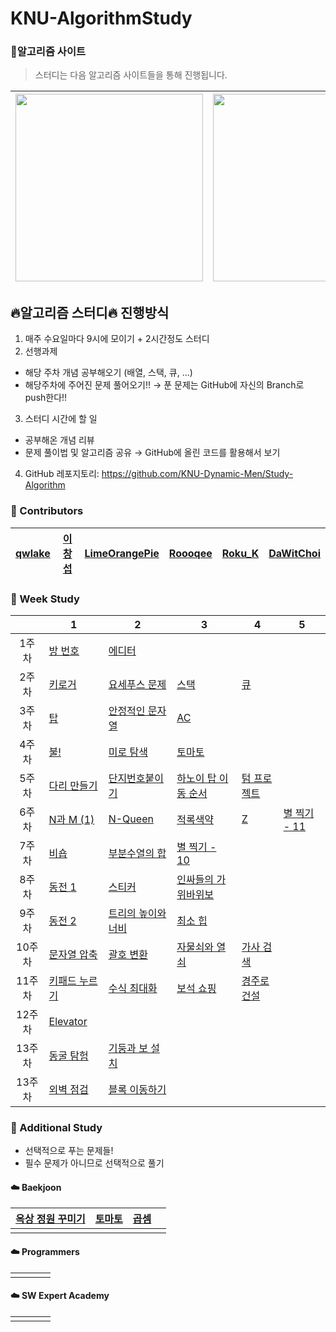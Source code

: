 # KNU-AlgorithmStudy

### :rainbow:알고리즘 사이트

> 스터디는 다음 알고리즘 사이트들을 통해 진행됩니다.

| [<img src="https://d2gd6pc034wcta.cloudfront.net/images/logo@2x.png" width="300">](https://www.acmicpc.net/) | [<div class="text-white bg-gray-dark mb-2"><img src="https://programmers.co.kr/assets/bi-programmers-light-0d164d49b51a123bab5cca11106145d6fac5a5ac04b8646780369c2a5bc0dd79.png" width="300"></div>](https://programmers.co.kr/) |
| :-- | :-- |

## :fire:알고리즘 스터디:fire: 진행방식

1. 매주 수요일마다 9시에 모이기 + 2시간정도 스터디
2. 선행과제
 - 해당 주차 개념 공부해오기 (배열, 스택, 큐, ...)
 - 해당주차에 주어진 문제 풀어오기!!
→ 푼 문제는 GitHub에 자신의 Branch로 push한다!!
3. 스터디 시간에 할 일
 - 공부해온 개념 리뷰
 - 문제 풀이법 및 알고리즘 공유
→ GitHub에 올린 코드를 활용해서 보기
4. GitHub 레포지토리: https://github.com/KNU-Dynamic-Men/Study-Algorithm


### :rainbow: Contributors
| [qwlake](https://github.com/qwlake) | [이창섭](https://github.com/ventulus95) | [LimeOrangePie](https://github.com/jungin500) | [Roooqee](https://github.com/qufwnfahs) | [Roku_K](https://github.com/rokuta1059) | [DaWitChoi](https://github.com/dawit95) |
| ---- | ---- | ---- | ---- | ---- | ---- |


### :rainbow: Week Study

| | 1 | 2 | 3 | 4 | 5 |
| :----: | --------------- | ------------- | -------------- | -------------- | -------------- |
| 1주차  | [방 번호](https://www.acmicpc.net/problem/1475)| [에디터](https://www.acmicpc.net/problem/1406) | | | |
| 2주차  | [키로거](https://www.acmicpc.net/problem/5397)| [요세푸스 문제](https://www.acmicpc.net/problem/1158) | [스택](https://www.acmicpc.net/problem/10828) | [큐](https://www.acmicpc.net/problem/10845) | |
| 3주차  | [탑](https://www.acmicpc.net/problem/2493) | [안정적인 문자열](https://www.acmicpc.net/problem/4889) | [AC](https://www.acmicpc.net/problem/5430) | | |
| 4주차  | [불!](https://www.acmicpc.net/problem/4179) | [미로 탐색](https://www.acmicpc.net/problem/2178) | [토마토](https://www.acmicpc.net/problem/7576) | | |
| 5주차  | [다리 만들기](https://www.acmicpc.net/problem/2146) | [단지번호붙이기](https://www.acmicpc.net/problem/2667) | [하노이 탑 이동 순서](https://www.acmicpc.net/problem/11729) | [텀 프로젝트](https://www.acmicpc.net/problem/9466) | |
| 6주차  | [N과 M (1)](https://www.acmicpc.net/problem/15649) | [N-Queen](https://www.acmicpc.net/problem/9663) | [적록색약](https://www.acmicpc.net/problem/10026) | [Z](https://www.acmicpc.net/problem/1074) | [별 찍기 - 11](https://www.acmicpc.net/problem/2448)|
| 7주차 | [비숍](https://www.acmicpc.net/problem/1799) | [부분수열의 합](https://www.acmicpc.net/problem/1182) | [별 찍기 - 10](https://www.acmicpc.net/problem/2447) | | |
| 8주차 | [동전 1](https://www.acmicpc.net/problem/2293) | [스티커](https://www.acmicpc.net/problem/9465) | [인싸들의 가위바위보](https://www.acmicpc.net/problem/16986) | | |
| 9주차 | [동전 2](https://www.acmicpc.net/problem/2294) | [트리의 높이와 너비](https://www.acmicpc.net/problem/2250) | [최소 힙](https://www.acmicpc.net/problem/1927) | | |
| 10주차 | [문자열 압축](https://programmers.co.kr/learn/courses/30/lessons/60057) | [괄호 변환](https://programmers.co.kr/learn/courses/30/lessons/60058) | [자물쇠와 열쇠](https://programmers.co.kr/learn/courses/30/lessons/60059) | [가사 검색](https://programmers.co.kr/learn/courses/30/lessons/60060) | |
| 11주차 | [키패드 누르기](https://programmers.co.kr/learn/courses/30/lessons/67256) | [수식 최대화](https://programmers.co.kr/learn/courses/30/lessons/67257) | [보석 쇼핑](https://programmers.co.kr/learn/courses/30/lessons/67258) | [경주로 건설](https://programmers.co.kr/learn/courses/30/lessons/67259) | |
| 12주차 | [Elevator](https://github.com/kakao-recruit/2019-blind-2nd-elevator) | | | |
| 13주차 | [동굴 탐험](https://programmers.co.kr/learn/courses/30/lessons/67260) | [기둥과 보 설치](https://programmers.co.kr/learn/courses/30/lessons/60061) | | |
| 13주차 | [외벽 점검](https://programmers.co.kr/learn/courses/30/lessons/60062) | [블록 이동하기](https://programmers.co.kr/learn/courses/30/lessons/60063) | | |


### :rainbow: Additional Study

- 선택적으로 푸는 문제들!
- 필수 문제가 아니므로 선택적으로 풀기

#### :cloud: Baekjoon

| [옥상 정원 꾸미기](https://www.acmicpc.net/problem/6198) | [토마토](https://www.acmicpc.net/problem/7569) | [곱셈](https://www.acmicpc.net/problem/1629) |      |
| ---- | ---- | ---- | ---- |
|      |      |      |      |



#### :cloud: Programmers

|      |      |      |      |
| ---- | ---- | ---- | ---- |
|      |      |      |      |



#### :cloud: SW Expert Academy

|      |      |      |      |
| ---- | ---- | ---- | ---- |
|      |      |      |      |


